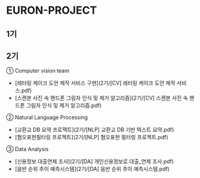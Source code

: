 # EURON-PROJECT

## 1기 



## 2기 

① Computer vision team 

* [레터링 케이크 도안 제작 서비스 구현](2기/[CV] 레터링 케이크 도안 제작 서비스.pdf)
* [스캔본 사진 속 핸드폰 그림자 인식 및 제거 알고리즘](2기/[CV] 스캔본 사진 속 핸드폰 그림자 인식 및 제거 알고리즘.pdf)

② Natural Language Processing
* [교환교 DB 요약 프로젝트](2기/[NLP] 교환교 DB 기반 텍스트 요약.pdf)
* [혐오표현필터링 프로젝트](2기/[NLP] 혐오표현 필터링 프로젝트.pdf)

③ Data Analysis 
* [신용정보 대출연체 조사](2기/[DA] 개인신용정보로 대출_연체 조사.pdf)
* [음반 순위 추이 예측시스템](2기/[DA] 음반 순위 추이 예측시스템.pdf)

